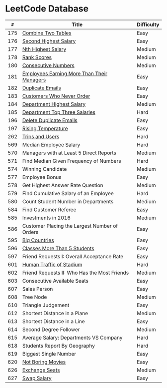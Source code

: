 # LeetCode Database

`#`   |   Title   |   Difficulty
--- |   --- |   ---
175 |   [Combine Two Tables](175.Combine_Two_Tables.md)  |   Easy
176 |   [Second Highest Salary](176.Second_Highest_Salary.md)   |   Easy
177 |   [Nth Highest Salary](177.Nth_Highest_Salary.md)  |   Medium	
178 |   [Rank Scores](178.Rank_Scores.md) |   Medium	
180 |   [Consecutive Numbers](180.Consecutive_Numbers.md) |   Medium	
181 |   [Employees Earning More Than Their Managers](181.Employees_Earning_More_Than_Their_Managers.md)  |   Easy	
182 |   [Duplicate Emails](182.Duplicate_Emails.md)    |   Easy	
183 |   [Customers Who Never Order](183.Customers_Who_Never_Order.md)   |   Easy	
184 |   [Department Highest Salary](184.Department_Highest_Salary.md)   |   Medium	
185 |   [Department Top Three Salaries](185.Department_Top_Three_Salaries.md)   |   Hard	
196 |   [Delete Duplicate Emails](196.Delete_Duplicate_Emails.md) |   Easy	
197 |   [Rising Temperature](197.Rising_Temperature.md)  |   Easy	
262 |   [Trips and Users](262.Trips_and_Users.md) |   Hard	
569 |   Median Employee Salary  |   Hard	
570 |   Managers with at Least 5 Direct Reports |   Medium	
571 |   Find Median Given Frequency of Numbers  |   Hard	
574 |   Winning Candidate   |   Medium	
577 |   Employee Bonus  |   Easy	
578 |   Get Highest Answer Rate Question    |   Medium	
579 |   Find Cumulative Salary of an Employee   |   Hard	
580 |   Count Student Number in Departments |   Medium	
584 |   Find Customer Referee   |   Easy	
585 |   Investments in 2016 |   Medium	
586 |   Customer Placing the Largest Number of Orders   |   Easy	
595 |   [Big Countries](595.Big_Countries.md)   |   Easy	
596 |   [Classes More Than 5 Students](596.Classes_More_Than_5_Students.md)    |   Easy	
597 |   Friend Requests I: Overall Acceptance Rate  |   Easy	
601 |   [Human Traffic of Stadium](601.Human_Traffic_of_Stadium.md)    |   Hard	
602 |   Friend Requests II: Who Has the Most Friends    |   Medium	
603 |   Consecutive Available Seats |   Easy	
607 |   Sales Person    |   Easy	
608 |   Tree Node   |   Medium	
610 |   Triangle Judgement  |   Easy	
612 |   Shortest Distance in a Plane    |   Medium	
613 |   Shortest Distance in a Line |   Easy	
614 |   Second Degree Follower  |   Medium	
615 |   Average Salary: Departments VS Company  |   Hard	
618 |   Students Report By Geography    |   Hard	
619 |   Biggest Single Number   |   Easy	
620 |   [Not Boring Movies](620.Not_Boring_Movies.md)   |   Easy	
626 |   [Exchange Seats](626.Exchange_Seats.md)  |   Medium	
627 |   [Swap Salary](627.Swap_Salary.md) |   Easy	